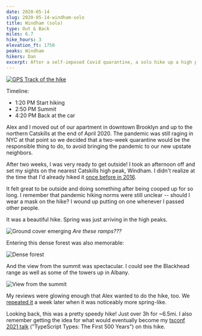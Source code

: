```yaml
---
date: 2020-05-14
slug: 2020-05-14-windham-solo
title: Windham (solo)
type: Out & Back
miles: 6.7
hike_hours: 3
elevation_ft: 1750
peaks: Windham
hikers: Dan
excerpt: After a self-imposed Covid quarantine, a solo hike up a high peak provides a much-needed escape.
---
```


[![GPS Track of the hike]({{site.baseurl}}/assets/2020-05-14-windham-solo/track.png)]({{site.baseurl}}/map/?hike=2020-05-14-windham-solo)

Timeline:

- 1:20 PM Start hiking
- 2:50 PM Summit
- 4:20 PM Back at the car

Alex and I moved out of our apartment in downtown Brooklyn and up to the northern Catskills at the end of April 2020. The pandemic was still raging in NYC at that point so we decided that a two-week quarantine would be the responsible thing to do, to avoid bringing the pandemic to our new upstate neighbors.

After two weeks, I was very ready to get outside! I took an afternoon off and set my sights on the nearest Catskills high peak, Windham. I didn't realize at the time that I'd already hiked it [once before in 2016][previous].

It felt great to be outside and doing something after being cooped up for so long. I remember that pandemic hiking norms were still unclear -- should I wear a mask on the hike? I wound up putting on one whenever I passed other people.

It was a beautiful hike. Spring was just arriving in the high peaks.

![Ground cover emerging]({{site.baseurl}}/assets/2020-05-14-windham-solo/ground-cover.jpeg) _Are these ramps???_

Entering this dense forest was also memorable:

![Dense forest]({{site.baseurl}}/assets/2020-05-14-windham-solo/dense-forest.jpeg)

And the view from the summit was spectacular. I could see the Blackhead range as well as some of the towers up in Albany.

![View from the summit]({{site.baseurl}}/assets/2020-05-14-windham-solo/summit-view.jpeg)

My reviews were glowing enough that Alex wanted to do the hike, too. We [repeated it][repeat] a week later when it was noticeably more spring-like.

Looking back, this was a pretty speedy hike! Just over 3h for ~6.5mi. I also remember getting the idea for what would eventually become my [tsconf 2021 talk][talk] ("TypeScript Types: The First 500 Years") on this hike.

[previous]: /catskills/2016/08/06/2016-08-06-windham-blackhead.html
[repeat]: /catskills/2020/05/22/2020-05-22-windham2.html
[talk]: https://effectivetypescript.com/2021/12/10/typescript-types-the-first-500-years/
